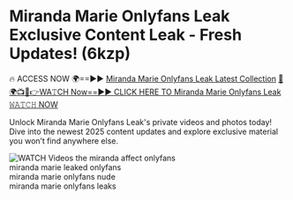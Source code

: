 # Miranda Marie Onlyfans Leak Exclusive Content Leak - Fresh Updates! (6kzp)

🔥 ACCESS NOW 🌍==►► <a href="https://tinyurl.com/3fjeunct" rel="nofollow">Miranda Marie Onlyfans Leak Latest Collection</a></h3>
[🔴🌍📺📱👉WA𝚃CH Now==►► CLICK HERE TO Miranda Marie Onlyfans Leak 𝚆𝙰𝚃𝙲𝙷 NOW](https://tinyurl.com/3fjeunct)

Unlock Miranda Marie Onlyfans Leak's private videos and photos today! Dive into the newest 2025 content updates and explore exclusive material you won’t find anywhere else.


<a href="https://tinyurl.com/3fjeunct" rel="nofollow" data-target="animated-image.originalLink"><img src="https://camo.githubusercontent.com/8a4f000d20f83aca3bf7ec5f350d767afa0574a8a352519fd8cfa583a6f93a33/68747470733a2f2f692e696d6775722e636f6d2f644a486b345a712e676966" alt="WATCH Videos" data-canonical-src="https://i.imgur.com/dJHk4Zq.gif" style="max-width: 100%; display: inline-block;" data-target="animated-image.originalImage"></a>
the miranda affect onlyfans<br>
miranda marie leaked onlyfans<br>
miranda marie onlyfans nude<br>
miranda marie onlyfans leaks